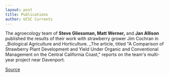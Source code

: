 ```yaml
---
layout: post
title: Publications
author: UCSC Currents
---
```


The agroecology team of **Steve Gliessman, Matt Werner,** and **Jan Allison** published the results of their work with strawberry grower Jim Cochran in _Biological Agriculture and Horticulture. _The article, titled "A Comparison of Strawberry Plant Development and Yield Under Organic and Conventional Management on the Central California Coast," reports on the team's multi-year project near Davenport.

[Source](http://www1.ucsc.edu/oncampus/currents/97-01-06/pubs.htm "Permalink to Publications: 1-06-97")
